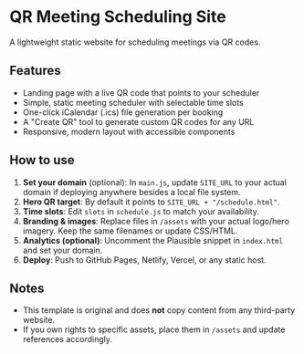 # QR Meeting Scheduling Site

A lightweight static website for scheduling meetings via QR codes.

## Features
- Landing page with a live QR code that points to your scheduler
- Simple, static meeting scheduler with selectable time slots
- One-click iCalendar (.ics) file generation per booking
- A "Create QR" tool to generate custom QR codes for any URL
- Responsive, modern layout with accessible components

## How to use
1. **Set your domain** (optional): In `main.js`, update `SITE_URL` to your actual domain if deploying anywhere besides a local file system.
2. **Hero QR target**: By default it points to `SITE_URL + "/schedule.html"`.
3. **Time slots**: Edit `slots` in `schedule.js` to match your availability.
4. **Branding & images**: Replace files in `/assets` with your actual logo/hero imagery. Keep the same filenames or update CSS/HTML.
5. **Analytics (optional)**: Uncomment the Plausible snippet in `index.html` and set your domain.
6. **Deploy**: Push to GitHub Pages, Netlify, Vercel, or any static host.

## Notes
- This template is original and does **not** copy content from any third-party website.
- If you own rights to specific assets, place them in `/assets` and update references accordingly.
